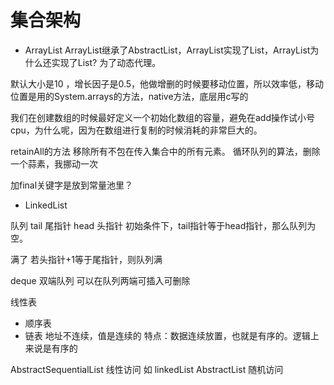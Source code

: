 # 集合架构

+ ArrayList
ArrayList继承了AbstractList，ArrayList实现了List，ArrayList为什么还实现了List?
为了动态代理。

默认大小是10 ，增长因子是0.5，他做增删的时候要移动位置，所以效率低，移动位置是用的System.arrays的方法，native方法，底层用c写的

我们在创建数组的时候最好定义一个初始化数组的容量，避免在add操作试小号cpu，为什么呢，因为在数组进行复制的时候消耗的非常巨大的。

retainAll的方法 移除所有不包在传入集合中的所有元素。
循环队列的算法，删除一个蒜素，我挪动一次

加final关键字是放到常量池里？

+ LinkedList

队列
tail 尾指针
head 头指针
初始条件下，tail指针等于head指针，那么队列为空。

满了 若头指针+1等于尾指针，则队列满

deque 双端队列 可以在队列两端可插入可删除


线性表 
  + 顺序表
  + 链表
  地址不连续，值是连续的
特点：数据连续放置，也就是有序的。逻辑上来说是有序的

AbstractSequentialList 线性访问 如 linkedList
AbstractList 随机访问
